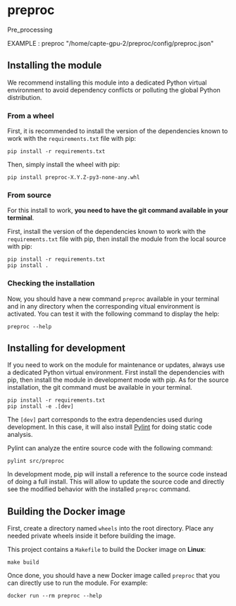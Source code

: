 # preproc

Pre_processing

EXAMPLE : preproc "/home/capte-gpu-2/preproc/config/preproc.json"


## Installing the module

We recommend installing this module into a dedicated Python virtual environment to avoid dependency
conflicts or polluting the global Python distribution.

### From a wheel

First, it is recommended to install the version of the dependencies known to work with the
``requirements.txt`` file with pip:

```shell
pip install -r requirements.txt
```

Then, simply install the wheel with pip:

```shell
pip install preproc-X.Y.Z-py3-none-any.whl
```

### From source

For this install to work, **you need to have the git command available in your terminal**.

First, install the version of the dependencies known to work with the ``requirements.txt`` file
with pip, then install the module from the local source with pip:

```shell
pip install -r requirements.txt
pip install .
```

### Checking the installation

Now, you should have a new command ``preproc`` available in your terminal
and in any directory when the corresponding vitual environment is activated. You can test it with
the following command to display the help:

```shell
preproc --help
```

## Installing for development

If you need to work on the module for maintenance or updates, always use a dedicated Python virtual
environment. First install the dependencies with pip, then install the module in development mode
with pip. As for the source installation, the git command must be available in your terminal.

```shell
pip install -r requirements.txt
pip install -e .[dev]
```

The ``[dev]`` part corresponds to the extra dependencies used during development. In this case, it
will also install [Pylint](https://pylint.readthedocs.io/en/latest/) for doing static code analysis.

Pylint can analyze the entire source code with the following command:

```shell
pylint src/preproc
```

In development mode, pip will install a reference to the source code instead of doing a full install.
This will allow to update the source code and directly see the modified behavior with the installed
``preproc`` command.

## Building the Docker image

First, create a directory named ``wheels`` into the root directory. Place any needed private wheels
inside it before building the image.

This project contains a ``Makefile`` to build the Docker image on **Linux**:

```shell
make build
```

Once done, you should have a new Docker image called ``preproc`` that you can
directly use to run the module. For example:

```shell
docker run --rm preproc --help
```
